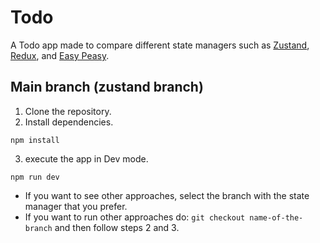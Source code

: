# Todo
A Todo app made to compare different state managers such as [Zustand](https://docs.pmnd.rs/zustand/getting-started/introduction), [Redux](https://redux.js.org/), and [Easy Peasy](https://easy-peasy.dev/).

## Main branch (zustand branch)

1. Clone the repository.
2. Install dependencies.
```
npm install
```

3. execute the app in Dev mode.
```
npm run dev
```

* If you want to see other approaches, select the branch with the state manager that you prefer.
* If you want to run other approaches do: ```git checkout name-of-the-branch``` and then follow steps 2 and 3.
